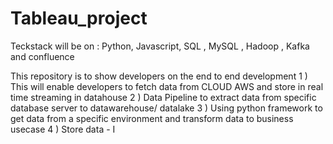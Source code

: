 # Tableau_project

Teckstack will be on : Python, Javascript, SQL , MySQL , Hadoop , Kafka and confluence 

This repository is to show developers on the end to end development 
1 ) This will enable developers to fetch data from CLOUD AWS and store in real time streaming in datahouse
2 ) Data Pipeline to extract data from specific database server to datawarehouse/ datalake 
3 ) Using python framework to get data from a specific environment and transform data to business usecase 
4 ) Store data - I

